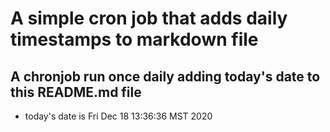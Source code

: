 A simple cron job that adds daily timestamps to markdown file
============================================================
## A chronjob run once daily adding today's date to this README.md file
* today's date is Fri Dec 18 13:36:36 MST 2020

